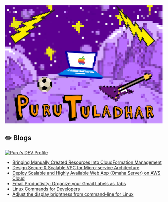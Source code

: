 ![](https://raw.githubusercontent.com/tuladhar/tuladhar/main/avatar.png)

## :pencil2: Blogs

<a href="https://dev.to/ptuladhar3">
  <img src="https://d2fltix0v2e0sb.cloudfront.net/dev-badge.svg" alt="Puru's DEV Profile" height="30" width="30">
</a>

- [Bringing Manually Created Resources Into CloudFormation Management](https://medium.com/@ptuladhar3/bringing-manually-created-resources-into-cloudformation-management-ffd39b05d9f6?source=your_stories_page---------------------------)
- [Design Secure & Scalable VPC for Micro-service Architecture](https://medium.com/@ptuladhar3/design-secure-scalable-vpc-for-micro-service-architecture-1b58fbf128f4)
- [Deploy Scalable and Highly Available Web App (Omaha Server) on AWS Cloud](https://medium.com/@ptuladhar3/deploy-scalable-and-highly-available-web-app-omaha-server-on-aws-cloud-69e26df7c85b)
- [Email Productivity: Organize your Gmail Labels as Tabs](https://medium.com/@ptuladhar3/email-productivity-organize-your-gmail-labels-as-tabs-3c29acc7b350)
- [Linux Commands for Developers](https://medium.com/@ptuladhar3/linux-commands-for-developers-d88baba576b4)
- [Adjust the display brightness from command-line for Linux](https://dev.to/ptuladhar3/adjust-the-display-brightness-from-command-line-for-linux-3k86)
